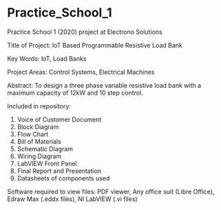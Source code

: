 # Practice_School_1
Practice School 1 (2020) project at Electrono Solutions

Title of Project: IoT Based Programmable Resistive Load Bank

Key Words: IoT, Load Banks

Project Areas: Control Systems, Electrical Machines

Abstract: To design a three phase variable resistive load bank with a maximum capacity of 12kW and
10 step control.

Included in repository: 
1. Voice of Customer Document
2. Block Diagram
3. Flow Chart
4. Bill of Materials
5. Schematic Diagram
6. Wiring Diagram
7. LabVIEW Front Panel
8. Final Report and Presentation
9. Datasheets of components used

Software required to view files:
PDF viewer,
Any office suit (Libre Office),
Edraw Max (.eddx files),
NI LabVIEW (.vi files)
